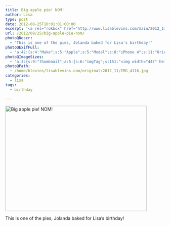 ```yaml
---
title: Big apple pie! NOM!
author: Lisa
type: post
date: 2012-08-25T10:01:01+00:00
excerpt: '<a rel="rokbox" href="http://www.lisablevins.com/main/2012_11/IMG_4116.jpg" title="Big apple pie! NOM!"><img width="447" height="334" alt="Big apple pie! NOM!" src="http://www.lisablevins.com/thumbnail/2012_11/IMG_4116.jpg" class="photoQexcerpt photoQLinkImg" /></a>'
url: /2012/08/25/big-apple-pie-nom/
photoQDescr:
  - "This is one of the pies, Jolanda baked for Lisa's birthday!"
photoQExifFull:
  - 'a:42:{s:4:"Make";s:5:"Apple";s:5:"Model";s:8:"iPhone 4";s:11:"Orientation";s:17:"1: Normal (0 deg)";s:11:"xResolution";s:26:"72 dots per ResolutionUnit";s:11:"yResolution";s:26:"72 dots per ResolutionUnit";s:14:"ResolutionUnit";s:4:"Inch";s:8:"Software";s:5:"5.1.1";s:8:"DateTime";s:19:"2012:08:25 11:01:01";s:12:"ExposureTime";s:8:"1/15 sec";s:7:"FNumber";s:5:"f/2.8";s:15:"ExposureProgram";s:7:"Program";s:15:"ISOSpeedRatings";s:3:"800";s:11:"ExifVersion";s:12:"version 2.21";s:16:"DateTimeOriginal";s:19:"2012:08:25 11:01:01";s:17:"DateTimedigitized";s:19:"2012:08:25 11:01:01";s:17:"ShutterSpeedValue";s:8:"1/15 sec";s:13:"ApertureValue";s:5:"f/2.8";s:15:"BrightnessValue";s:16:"-0.8065447545717";s:12:"MeteringMode";s:13:"Multi-Segment";s:5:"Flash";s:8:"No Flash";s:11:"FocalLength";s:7:"3.85 mm";s:15:"SubjectLocation";s:4:"1295";s:15:"FlashPixVersion";s:9:"version 1";s:10:"ColorSpace";s:4:"sRGB";s:14:"ExifImageWidth";s:11:"2592 pixels";s:15:"ExifImageHeight";s:11:"1936 pixels";s:13:"SensingMethod";s:35:"Unknown: One Chip Color Area Sensor";s:12:"ExposureMode";s:1:"0";s:12:"WhiteBalance";s:1:"0";s:16:"SceneCaptureMode";s:1:"0";s:9:"Sharpness";s:1:"1";s:20:"FocalLength35mmEquiv";s:0:"";s:7:"NumTags";s:1:"9";s:18:"Latitude Reference";s:1:"N";s:8:"Latitude";s:15:"52.374833333333";s:19:"Longitude Reference";s:1:"E";s:9:"Longitude";s:15:"6.0091666666667";s:18:"Altitude Reference";s:15:"Above Sea Level";s:8:"Altitude";s:16:"20.988399071926m";s:4:"Time";s:8:"0.85:1:9";s:17:"ImageDirectionRef";s:1:"T";s:14:"ImageDirection";s:15:"275.46638655462";}'
photoQImageSizes:
  - 'a:3:{s:9:"thumbnail";a:5:{s:6:"imgTag";s:151:"<img width="447" height="334" alt="Big apple pie! NOM!" src="http://www.lisablevins.com/thumbnail/2012_11/IMG_4116.jpg" class="PhotoQImg" />";s:6:"imgUrl";s:68:"http://www.lisablevins.com/thumbnail/2012_11/IMG_4116.jpg";s:7:"imgPath";s:71:"/home/blevins/lisablevins.com/thumbnail/2012_11/IMG_4116.jpg";s:8:"imgWidth";s:3:"447";s:9:"imgHeight";s:3:"334";}s:4:"main";a:5:{s:6:"imgTag";s:146:"<img width="700" height="523" alt="Big apple pie! NOM!" src="http://www.lisablevins.com/main/2012_11/IMG_4116.jpg" class="PhotoQImg" />";s:6:"imgUrl";s:63:"http://www.lisablevins.com/main/2012_11/IMG_4116.jpg";s:7:"imgPath";s:66:"/home/blevins/lisablevins.com/main/2012_11/IMG_4116.jpg";s:8:"imgWidth";s:3:"700";s:9:"imgHeight";s:3:"523";}s:8:"original";a:5:{s:6:"imgTag";s:152:"<img width="2592" height="1936" alt="Big apple pie! NOM!" src="http://www.lisablevins.com/original/2012_11/IMG_4116.jpg" class="PhotoQImg" />";s:6:"imgUrl";s:67:"http://www.lisablevins.com/original/2012_11/IMG_4116.jpg";s:7:"imgPath";s:70:"/home/blevins/lisablevins.com/original/2012_11/IMG_4116.jpg";s:8:"imgWidth";s:4:"2592";s:9:"imgHeight";s:4:"1936";}}'
photoQPath:
  - /home/blevins/lisablevins.com/original/2012_11/IMG_4116.jpg
categories:
  - lisa
tags:
  - birthday

---
```

<a rel="lightbox" href="http://www.lisablevins.com/main/2012_11/IMG_4116.jpg" title="Big apple pie! NOM!"><img width="447" height="334" alt="Big apple pie! NOM!" src="http://www.lisablevins.com/thumbnail/2012_11/IMG_4116.jpg" class="photoQcontent photoQLinkImg" /></a>

<div class="photoQDescr">
  This is one of the pies, Jolanda baked for Lisa&#8217;s birthday!
</div>